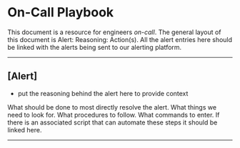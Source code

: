 # On-Call Playbook

This document is a resource for engineers *on-call*.  The general layout of
this document is Alert: Reasoning: Action(s).  All the alert entries here
should be linked with the alerts being sent to our alerting platform.

<hr>

## [Alert]
* put the reasoning behind the alert here to provide context

What should be done to most directly resolve the alert.  What things
we need to look for.  What procedures to follow.  What commands to
enter.  If there is an associated script that can automate these steps
it should be linked here.

<hr>
